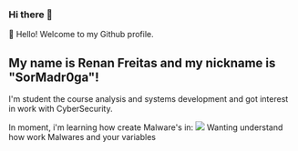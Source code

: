 ### Hi there 👋

👋 Hello! Welcome to my Github profile.
## My name is Renan Freitas and my nickname is "SorMadr0ga"!

I'm student the course analysis and systems development and got interest in work with CyberSecurity.

In moment, i'm learning how create Malware's in:
<img src="https://cdn.jsdelivr.net/gh/devicons/devicon/icons/python/python-plain.svg" />
Wanting understand how work Malwares and your variables

